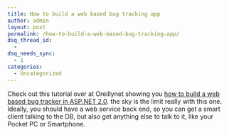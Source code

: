 ```yaml
---
title: How to build a web based bug tracking app
author: admin
layout: post
permalink: /how-to-build-a-web-based-bug-tracking-app/
dsq_thread_id:
  - 
dsq_needs_sync:
  - 1
categories:
  - Uncategorized
---
```

Check out this tutorial over at Oreillynet showing you [how to build a web based bug tracker in ASP.NET 2.0][1]. the sky is the limit really with this one. Ideally, you should have a web service back end, so you can get a smart client talking to the DB, but also get anything else to talk to it, like your Pocket PC or Smartphone.

 [1]: http://www.windowsdevcenter.com/pub/a/windows/2006/05/09/build-a-web-based-bug-tracking-app.html
